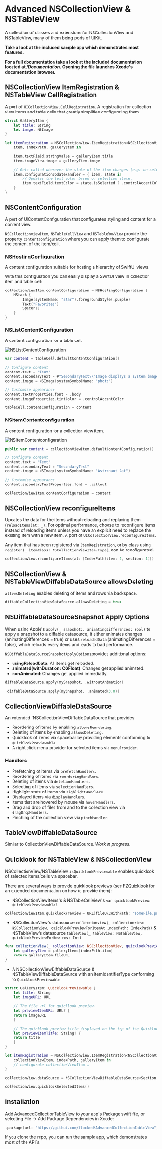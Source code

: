 # Advanced NSCollectionView & NSTableView

A collection of classes and extensions for NSCollectionView and NSTableView, many of them being ports of UIKit.

**Take a look at the included sample app which demonstrates most features.**

**For a full documentation take a look at the included documentation located at */Documentation*. Opening the file launches Xcode's documentation browser.**

## NSCollectionView ItemRegistration & NSTableView CellRegistration

A port of `UICollectionView.CellRegistration`. A registration for collection view items and table cells that greatly simplifies  configurating them.

```swift
struct GalleryItem {
    let title: String
    let image: NSImage
}

let itemRegistration = NSCollectionView.ItemRegistration<NSCollectionViewItem, GalleryItem> { 
    item, indexPath, galleryItem in

    item.textField.stringValue = galleryItem.title
    item.imageView.image = galleryItem.image
    
    // Gets called whenever the state of the item changes (e.g. on selection)
    item.configurationUpdateHandler = { item, state in
        // Updates the text color based on selection state.
        item.textField.textColor = state.isSelected ? .controlAccentColor : .labelColor
    }
}
```

## NSContentConfiguration

A port of UIContentConfiguration that configurates styling and content for a content view.

`NSCollectionviewItem`, `NSTableCellView` and `NSTableRowView` provide the property `contentConfiguration` where you can apply them to configurate the content of the item/cell.

### NSHostingConfiguration

A content configuration suitable for hosting a hierarchy of SwiftUI views. 

With this configuration you can easily display a SwiftUI view in collection item and table cell:

```swift
collectionViewItem.contentConfiguration = NSHostingConfiguration {
    HStack {
        Image(systemName: "star").foregroundStyle(.purple)
        Text("Favorites")
        Spacer()
    }
}
```
### NSListContentConfiguration

A content configuration for a table cell.

![NSListContentConfiguration](https://raw.githubusercontent.com/flocked/AdvancedCollectionTableView/main/Sources/AdvancedCollectionTableView/Documentation/AdvancedCollectionTableView.docc/Resources/NSListContentConfiguration.png)

 ```swift
 var content = tableCell.defaultContentConfiguration()

 // Configure content
 content.text = "Text"
 content.secondaryText = #"SecondaryText\\nImage displays a system image named "photo""#
 content.image = NSImage(systemSymbolName: "photo")

 // Customize appearance
 content.textProperties.font = .body
 content.imageProperties.tintColor = .controlAccentColor

 tableCell.contentConfiguration = content
 ```
 
 ### NSItemContentconfiguration
 
A content configuration for a collection view item.

![NSItemContentconfiguration](https://raw.githubusercontent.com/flocked/AdvancedCollectionTableView/main/Sources/AdvancedCollectionTableView/Documentation/AdvancedCollectionTableView.docc/Resources/NSItemContentConfiguration.png)

 ```swift
 public var content = collectionViewItem.defaultContentConfiguration()

 // Configure content
 content.text = "Text"
 content.secondaryText = "SecondaryText"
 content.image = NSImage(systemSymbolName: "Astronaut Cat")

 // Customize appearance
 content.secondaryTextProperties.font = .callout

 collectionViewItem.contentConfiguration = content
 ```

## NSCollectionView reconfigureItems

Updates the data for the items without reloading and replacing them (`reloadItems(at: _)`. For optimal performance, choose to reconfigure items instead of reloading items unless you have an explicit need to replace the existing item with a new item. A port of `UICollectionView.reconfigureItems`.

Any item that has been registered via  `ItemRegistration`, or by class using `register(_ itemClass: NSCollectionViewItem.Type)`, can be recofigurated.

```swift
collectionView.reconfigureItems(at: [IndexPath(item: 1, section: 1)])
```

## NSCollectionView & NSTableViewDiffableDataSource allowsDeleting

`allowsDeleting` enables deleting of items and rows via backspace.

 ```swift
 diffableCollectionViewDataSource.allowsDeleting = true
 ```
 
## NSDiffableDataSourceSnapshot Apply Options

When using Apple's  `apply(_ snapshot:, animatingDifferences: Bool)` to apply a snapshot to a diffable datasource, it either animates changes (animatingDifferences = true) or uses `reloadedData` (animatingDifferences = false), which reloads every items and leads to bad performance.

`NSDiffableDataSourceSnapshotApplyOptions`provides additional options:
- **usingReloadData**: All items get reloaded.
- **animated(withDuration: CGFloat)**: Changes get applied animated.
- **nonAnimated**: Changes get applied immediatly.

 ```swift
 diffableDataSource.apply(mySnapshot, .withoutAnimation)
 
  diffableDataSource.apply(mySnapshot, .animated(3.0))
 ```
 
## CollectionViewDiffableDataSource

An extended `NSCollectionViewDiffableDataSource that provides:

 - Reordering of items by enabling `allowsReordering`.
 - Deleting of items by enabling  `allowsDeleting`.
 - Quicklook of items via spacebar by providing elements conforming to `QuicklookPreviewable`.
 - A right click menu provider for selected items via `menuProvider`.

 ### Handlers
 
 - Prefetching of items via `prefetchHandlers`.
 - Reordering of items via `reorderingHandlers`.
 - Deleting of items via `deletionHandlers`.
 - Selecting of items via `selectionHandlers`.
 - Highlight state of items via `highlightHandlers`.
 - Displayed items via `displayHandlers`.
 - Items that are hovered by mouse via `hoverHandlers`.
 - Drag and drop of files from and to the collection view via `dragDropHandlers`.
 - Pinching of the collection view via `pinchHandler`.
  
 ## TableViewDiffableDataSource
 
 Simliar to CollectionViewDiffableDataSource. *Work in progress.*

## Quicklook for NSTableView & NSCollectionView

NSCollectionView/NSTableView `isQuicklookPreviewable` enables quicklook of selected items/cells via spacebar.

There are several ways to provide quicklook previews (see [FZQuicklook](https://github.com/flocked/FZQuicklook) for an extended documentation on how to provide them): 

- NSCollectionViewItems's & NSTableCellView's `var quicklookPreview: QuicklookPreviewable?`
```swift
collectionViewItem.quicklookPreview = URL(fileURLWithPath: "someFile.png")
```
- NSCollectionView's datasource `collectionView(_ collectionView: NSCollectionView, quicklookPreviewForItemAt indexPath: IndexPath)` & NSTableView's datasource `tableView(_ tableView: NSTableView, quicklookPreviewForRow row: Int)`
```swift
func collectionView(_ collectionView: NSCollectionView, quicklookPreviewForItemAt indexPath: IndexPath) -> QuicklookPreviewable? {
    let galleryItem = galleryItems[indexPath.item]
    return galleryItem.fileURL
}
```
- A NSCollectionViewDiffableDataSource & NSTableViewDiffableDataSource with an ItemIdentifierType conforming to `QuicklookPreviewable`
```swift
struct GalleryItem: QuicklookPreviewable {
    let title: String
    let imageURL: URL
    
    // The file url for quicklook preview.
    let previewItemURL: URL? {
    return imageURL
    }
    
    // The quicklook preview title displayed on the top of the Quicklook panel.
    let previewItemTitle: String? {
    return title
    }
}

let itemRegistration = NSCollectionView.ItemRegistration<NSCollectionViewItem, GalleryItem>() {
    collectionViewItem, indexPath, galleryItem in 
    // configurate collectionViewItem …
}
  
collectionView.dataSource = NSCollectionViewDiffableDataSource<Section, GalleryItem>(collectionView: collectionView, itemRegistration: ItemRegistration)

collectionView.quicklookSelectedItems()
```

## Installation

Add AdvancedCollectionTableView to your app's Package.swift file, or selecting File -> Add Package Dependencies in Xcode:

```swift
.package(url: "https://github.com/flocked/AdvancedCollectionTableView")
```

If you clone the repo, you can run the sample app, which demonstrates most of the API`s.
